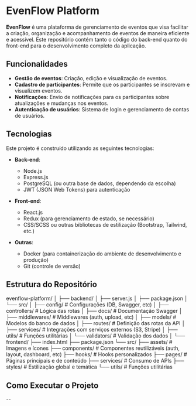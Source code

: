 # EvenFlow Platform

**EvenFlow** é uma plataforma de gerenciamento de eventos que visa facilitar a criação, organização e acompanhamento de eventos de maneira eficiente e acessível. Este repositório contém tanto o código do back-end quanto do front-end para o desenvolvimento completo da aplicação.

## Funcionalidades

- **Gestão de eventos**: Criação, edição e visualização de eventos.
- **Cadastro de participantes**: Permite que os participantes se inscrevam e visualizem eventos.
- **Notificações**: Envio de notificações para os participantes sobre atualizações e mudanças nos eventos.
- **Autenticação de usuários**: Sistema de login e gerenciamento de contas de usuários.

## Tecnologias

Este projeto é construído utilizando as seguintes tecnologias:

- **Back-end**:
  - Node.js
  - Express.js
  - PostgreSQL (ou outra base de dados, dependendo da escolha)
  - JWT (JSON Web Tokens) para autenticação

- **Front-end**:
  - React.js
  - Redux (para gerenciamento de estado, se necessário)
  - CSS/SCSS ou outras bibliotecas de estilização (Bootstrap, Tailwind, etc.)

- **Outras**:
  - Docker (para containerização do ambiente de desenvolvimento e produção)
  - Git (controle de versão)

## Estrutura do Repositório
evenflow-platform/
│
├── backend/
│   ├── server.js
│   ├── package.json
│   └── src/
│       ├── config/             # Configurações (DB, Swagger, etc)
│       ├── controllers/        # Lógica das rotas
│       ├── docs/               # Documentação Swagger
│       ├── middlewares/        # Middlewares (auth, upload, etc)
│       ├── models/             # Modelos do banco de dados
│       ├── routes/             # Definição das rotas da API
│       ├── services/           # Integrações com serviços externos (S3, Stripe)
│       ├── utils/              # Funções utilitárias
│       └── validators/         # Validação dos dados
│
└── frontend/
    ├── index.html
    ├── package.json
    └── src/
        ├── assets/             # Imagens e ícones
        ├── components/         # Componentes reutilizáveis (auth, layout, dashboard, etc)
        ├── hooks/              # Hooks personalizados
        ├── pages/              # Páginas principais e de conteúdo
        ├── services/           # Consumo de APIs
        ├── styles/             # Estilização global e temática
        └── utils/              # Funções utilitárias


## Como Executar o Projeto

--
